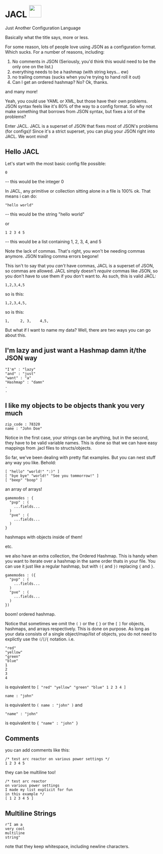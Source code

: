 # JACL <img src="https://user-images.githubusercontent.com/21998904/92298114-79262880-eefa-11ea-98e6-ba114050e75c.png" width="40">
Just Another Configuration Language



Basically what the title says, more or less.

For some reason, lots of people love using JSON as a configuration format. Which sucks. For a number of reasons, including:
1. No comments in JSON (Seriously, you'd think this would need to be the only one on the list.)
2. everything needs to be a hashmap (with string keys... ew)
3. no trailing commas (sucks when you're trying to hand roll it out)
4. Can I get an ordered hashmap? No? Ok, thanks.

and many more!

Yeah, you could use YAML or XML, but those have their own problems. JSON syntax feels like it's 80% of the way to a config format. So why not make something that borrows from JSON syntax, but fixes a lot of the problems?

Enter JACL. JACL is a superset of JSON that fixes most of JSON's problems (for configs)! Since it's a strict superset, you can plug your JSON right into JACL. We wont mind!

## Hello JACL
Let's start with the most basic config file possible:
```
0
```
-- this would be the integer 0

In JACL, any primitive or collection sitting alone in a file is 100% ok. That means i can do:
```
"hello world"
```
-- this would be the string "hello world"

or
```
1 2 3 4 5
```
-- this would be a list containing 1, 2, 3, 4, and 5

Note the lack of commas. That's right, you won't be needing commas anymore. JSON trailing comma errors begone!

This isn't to say that you *can't* have commas, JACL is a superset of JSON, so commas are allowed. JACL simply doesn't *require* commas like JSON, so you don't have to use them if you don't want to.
As such, this is valid JACL:
```
1,2,3,4,5
```
so is this:
```
1,2,3,4,5,
```
so is this:
```
1,     2, 3,    4,5,
```

But what if I want to name my data? Well, there are two ways you can go about this.
## I'm lazy and just want a Hashmap damn it/the JSON way
```
"I'm" : "lazy"
"and" : "just"
"want" : "a"
"Hashmap" : "damn"
.
.
```
## I like my objects to be objects thank you very much
```
zip_code : 78320
name : "John Doe"
```
Notice in the first case, your strings can be anything, but in the second, they have to be valid variable names. This is done so that we can have easy mappings from .jacl files to structs/objects.

So far, we've been dealing with pretty flat examples. But you can nest stuff any way you like. Behold:
```
[ "hello" "world!" ":)" ]
[ "bye bye" "world!" "See you tommorrow!" ]
[ "beep" "boop" ]
```
an array of arrays!
```
gamemodes : {
  "pvp" : (
    ...fields...
  )
  "pve" : (
    ...fields...
  )
}
```
hashmaps with objects inside of them!

etc.

we also have an extra collection, the Ordered Hashmap. This is handy when you want to iterate over a hashmap in the same order thats in your file.
You can use it just like a regular hashmap, but with `({` and `})` replacing `{` and `}`.
```
gamemodes : ({
  "pvp" : (
    ...fields...
  )
  "pve" : (
    ...fields...
  )
})
```
boom! ordered hashmap.

Notice that sometimes we omit the `(` `)` or the `{` `}` or the `[` `]` for objects, hashmaps, and arrays respectively. This is done on purpose. As long as your data consists of a single object/map/list of objects, you do not need to explictly use the `(`/`[`/`{` notation.
i.e.
```
"red"
"yellow"
"green"
"blue"
1
2
3
4
```
is equivalent to `[ "red" "yellow" "green" "blue" 1 2 3 4 ]`
```
name : "john"
```
is equivalent to `( name : "john" )`
and
```
"name" : "john"
```
is equivalent to `{ "name" : "john" }`

## Comments
you can add comments like this:
```
/* test arc reactor on various power settings */
1 2 3 4 5
```
they can be multiline too!
```
/* test arc reactor
on various power settings 
I made my list explicit for fun
in this example */
[ 1 2 3 4 5 ]
```

## Multiline Strings
```
r"I am a
very cool
multiline
string"
```
note that they keep whitespace, including newline characters.
